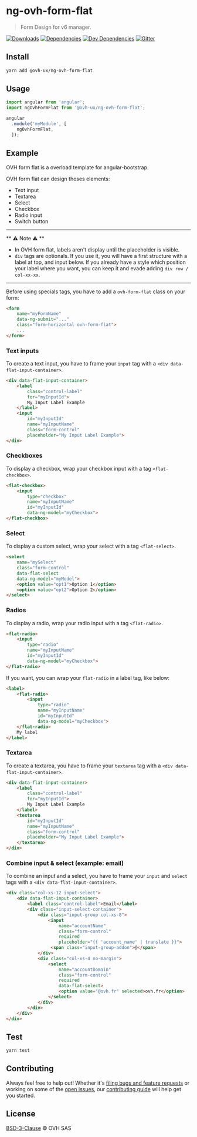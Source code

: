 # ng-ovh-form-flat

> Form Design for v6 manager.

[![Downloads](https://badgen.net/npm/dt/@ovh-ux/ng-ovh-form-flat)](https://npmjs.com/package/@ovh-ux/ng-ovh-form-flat) [![Dependencies](https://badgen.net/david/dep/ovh-ux/ng-ovh-form-flat)](https://npmjs.com/package/@ovh-ux/ng-ovh-form-flat?activeTab=dependencies) [![Dev Dependencies](https://badgen.net/david/dev/ovh-ux/ng-ovh-form-flat)](https://npmjs.com/package/@ovh-ux/ng-ovh-form-flat?activeTab=dependencies) [![Gitter](https://badgen.net/badge/gitter/ovh-ux/blue?icon=gitter)](https://gitter.im/ovh/ux)

## Install

```sh
yarn add @ovh-ux/ng-ovh-form-flat
```

## Usage

```js
import angular from 'angular';
import ngOvhFormFlat from '@ovh-ux/ng-ovh-form-flat';

angular
  .module('myModule', [
    ngOvhFormFlat,
  ]);
```

## Example

OVH form flat is a overload template for angular-bootstrap.

OVH form flat can design thoses elements:

* Text input
* Textarea
* Select
* Checkbox
* Radio input
* Switch button

---

** :warning: Note :warning: **

* In OVH form flat, labels aren't display until the placeholder is visible.
* `div` tags are optionals. If you use it, you will have a first structure with a label at top, and input below. If you already have a style which position your label where you want, you can keep it and evade adding `div row / col-xx-xx`.

---

Before using specials tags, you have to add a `ovh-form-flat` class on your form:

```html
<form
    name="myFormName"
    data-ng-submit="..."
    class="form-horizontal ovh-form-flat">
    ...
</form>
```

### Text inputs

To create a text input, you have to frame your `input` tag with a `<div data-flat-input-container>`.

```html
<div data-flat-input-container>
    <label
        class="control-label"
        for="myInputId">
        My Input Label Example
    </label>
    <input
        id="myInputId"
        name="myInputName"
        class="form-control"
        placeholder="My Input Label Example">
</div>
```

### Checkboxes

To display a checkbox, wrap your checkbox input with a tag `<flat-checkbox>`.

```html
<flat-checkbox>
    <input
        type="checkbox"
        name="myInputName"
        id="myInputId"
        data-ng-model="myCheckbox">
</flat-checkbox>
```

### Select

To display a custom select, wrap your select with a tag `<flat-select>`.

```html
<select
    name="mySelect"
    class="form-control"
    data-flat-select
    data-ng-model="myModel">
    <option value="opt1">Option 1</option>
    <option value="opt2">Option 2</option>
</select>
```


### Radios

To display a radio, wrap your radio input with a tag `<flat-radio>`.

```html
<flat-radio>
    <input
        type="radio"
        name="myInputName"
        id="myInputId"
        data-ng-model="myCheckbox">
</flat-radio>
```

If you want, you can wrap your `flat-radio` in a label tag, like below:

```html
<label>
    <flat-radio>
        <input
            type="radio"
            name="myInputName"
            id="myInputId"
            data-ng-model="myCheckbox">
    </flat-radio>
    My label
</label>
```

### Textarea

To create a textarea, you have to frame your `textarea` tag with a `<div data-flat-input-container>`.

```html
<div data-flat-input-container>
    <label
        class="control-label"
        for="myInputId">
        My Input Label Example
    </label>
    <textarea
        id="myInputId"
        name="myInputName"
        class="form-control"
        placeholder="My Input Label Example">
    </textarea>
</div>
```

### Combine input & select (example: email)

To combine an input and a select, you have to frame your `input` and `select` tags with a `<div data-flat-input-container>`.

```html
<div class="col-xs-12 input-select">
    <div data-flat-input-container>
        <label class="control-label">Email</label>
        <div class="input-select-container">
            <div class="input-group col-xs-8">
                <input
                    name="accountName"
                    class="form-control"
                    required
                    placeholder="{{ 'account_name' | translate }}">
                 <span class="input-group-addon">@</span>
            </div>
            <div class="col-xs-4 no-margin">
                <select
                    name="accountDomain"
                    class="form-control"
                    required
                    data-flat-select>
                    <option value="@ovh.fr" selected>ovh.fr</option>
                </select>
            </div>
        </div>
    </div>
</div>
```

## Test

```sh
yarn test
```

## Contributing

Always feel free to help out! Whether it's [filing bugs and feature requests](https://github.com/ovh-ux/ng-ovh-form-flat/issues/new) or working on some of the [open issues](https://github.com/ovh-ux/ng-ovh-form-flat/issues), our [contributing guide](CONTRIBUTING.md) will help get you started.

## License

[BSD-3-Clause](LICENSE) © OVH SAS
